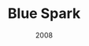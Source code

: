 ---
title: 'Blue Spark'
img: 'blue-spark.jpg'
size: '13 x 13 inches, Framed'
medium: 'Ink on 140-pound Watercolor Paper'
date: 2008
---